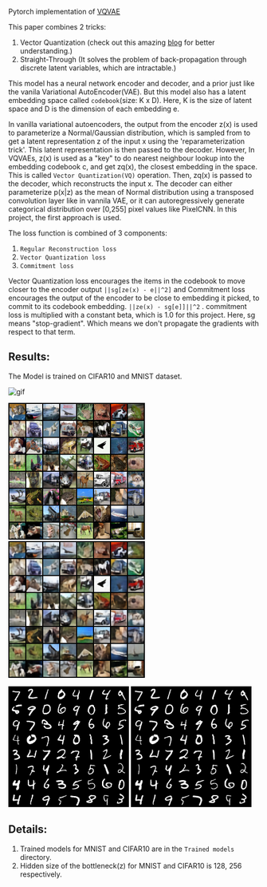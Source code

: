 Pytorch implementation of [VQVAE](https://arxiv.org/abs/1711.00937)

This paper combines 2 tricks:
1) Vector Quantization (check out this amazing [blog](https://wiki.aalto.fi/pages/viewpage.action?pageId=149883153) for better understanding.)
2) Straight-Through (It solves the problem of back-propagation through discrete latent variables, which are intractable.)

This model has a neural network encoder and decoder, and a prior just like the vanila Variational AutoEncoder(VAE). But this model also has a latent embedding space called `codebook`(size: K x D). Here, K is the size of latent space and D is the dimension of each embedding e.    

In vanilla variational autoencoders, the output from the encoder z(x) is used to parameterize a Normal/Gaussian distribution, which is sampled from to get a latent representation z of the input x using the 'reparameterization trick'. This latent representation is then passed to the decoder. However, In VQVAEs, z(x) is used as a "key" to do nearest neighbour lookup into the embedding codebook c, and get zq(x), the closest embedding in the space. This is called `Vector Quantization(VQ)` operation. Then, zq(x) is passed to the decoder, which reconstructs the input x. The decoder can either parameterize p(x|z) as the mean of Normal distribution using a transposed convolution layer like in vannila VAE, or it can autoregressively generate categorical distribution over [0,255] pixel values like PixelCNN. In this project, the first approach is used.

The loss function is combined of 3 components:
1) `Regular Reconstruction loss`
2) `Vector Quantization loss`
3) `Commitment loss`

Vector Quantization loss encourages the items in the codebook to move closer to the encoder output `||sg[ze(x) - e||^2]` and Commitment loss encourages the output of the encoder to be close to embedding it picked, to commit to its codebook embedding. `||ze(x) - sg[e]]||^2` . commitment loss is multiplied with a constant beta, which is 1.0 for this project. Here, sg means "stop-gradient". Which means we don't propagate the gradients with respect to that term.


## Results:

The Model is trained on CIFAR10 and MNIST dataset.  

![gif](https://github.com/Vrushank264/VQVAE-PyTorch/blob/main/Results/interpolation.gif)

<p float="left">
  <img src="https://github.com/Vrushank264/VQVAE-PyTorch/blob/main/Results/target_cifar10.png" />
  <img src="https://github.com/Vrushank264/VQVAE-PyTorch/blob/main/Results/recon_cifar10.png" /> 
</p>

<p float="left">
  <img src="https://github.com/Vrushank264/VQVAE-PyTorch/blob/main/Results/target_mnist.png" />
  <img src="https://github.com/Vrushank264/VQVAE-PyTorch/blob/main/Results/recon_mnist.png" /> 
</p>


## Details:

1) Trained models for MNIST and CIFAR10 are in the `Trained models` directory.
2) Hidden size of the bottleneck(z) for MNIST and CIFAR10 is 128, 256 respectively.  
